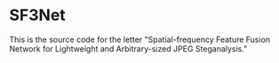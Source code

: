 # SF3Net
This is the source code for the letter "Spatial-frequency Feature Fusion Network for Lightweight and Arbitrary-sized JPEG Steganalysis."
